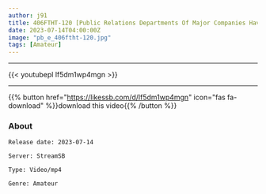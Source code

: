 ```yaml
---
author: j91
title: 406FTHT-120 [Public Relations Departments Of Major Companies Have Different Levels Of Looks And Sex! Sensitivity Is Incomparable! I Love Ji ○ Po And Take 3P! ] A Beautiful Pr Staff Member Of An Instant Food Maker Dies Without Waiting For 3 Minutes! The Company’s Signboard Girl Is Usually Driving In Obscene Underwear Of See-Through! It’s A Lady’s Taste That The Ingredients And Hair Protrude! T-Back That Can Not Hide Even Wrinkles Of Anal! Squeeze Out Thick Juice With Handjob & Vacuum Blow! Lick A Man’s Anal! Alternately Pile Up And Die Together! A Mysterious Combination Makes Beautiful Public Relations Go Crazy! [How Far Can You Be Naughty In Front Of Your Friends! ? 14# Kasumi-Chan & Narumi-Chan Edition]
date: 2023-07-14T04:00:00Z
image: "pb_e_406ftht-120.jpg"
tags: [Amateur]
---
```

___

{{< youtubepl lf5dm1wp4mgn >}}
___

{{% button href="https://likessb.com/d/lf5dm1wp4mgn" icon="fas fa-download" %}}download this video{{% /button %}}
### About

`Release date: 2023-07-14`

`Server: StreamSB`

`Type: Video/mp4`

`Genre:	Amateur`
